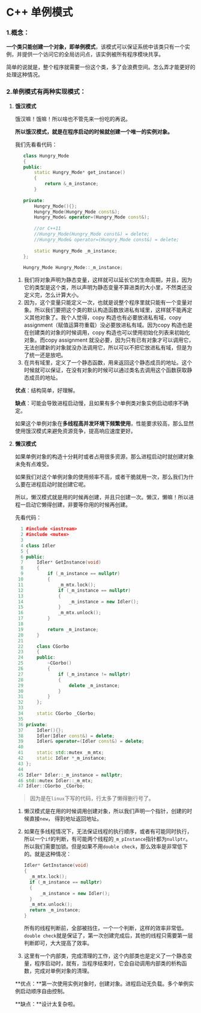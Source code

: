 # C++ 单例模式

### 1.概念：

**一个类只能创建一个对象，即单例模式**，该模式可以保证系统中该类只有一个实例，并提供一个访问它的全局访问点，该实例被所有程序模块共享。

简单的说就是，整个程序就需要一份这个类，多了会浪费空间。怎么弄才能更好的处理这种情况。

### 2.单例模式有两种实现模式：

1. **饿汉模式**

   饿汉嘛！饿嘛！所以啥也不管先来一份吃的再说。

   **所以饿汉模式，就是在程序启动的时候就创建一个唯一的实例对象。**

   我们先看看代码：

   ```cpp
      class Hungry_Mode
      {
      public:
          static Hungry_Mode* get_instance()
          { 
              return &_m_instance;
          } 
     
      private:
          Hungry_Mode(){};
          Hungry_Mode(Hungry_Mode const&);
          Hungry_Mode& operator=(Hungry_Mode const&);
     
          //or C++11
          //Hungry_Mode(Hungry_Mode const&) = delete;
          //Hungry_Mode& operator=(Hungry_Mode const&) = delete;
     
          static Hungry_Mode _m_instance;
      };
     
      Hungry_Mode Hungry_Mode::_m_instance;
   ```

   1. 我们将对象声明为静态变量，这样就可以延长它的生命周期，并且，因为它的类型是这个类，所以声明为静态变量不算进类的大小里，不然类还没定义完，怎么计算大小。
   2. 因为，这个变量只能定义一次，也就是说整个程序里就只能有一个变量对象。所以我们要把这个类的默认构造函数放进私有域里，这样就不能再定义其他对象了。我个人觉得，copy 构造也有必要放进私有域，copy assignment（赋值运算符重载）没必要放进私有域。因为copy 构造也是在创建类的对象的时候调用，copy 构造也可以使用初始化列表来初始化对象。而copy assignment 就没必要，因为只有已有对象才可以调用它，无法创建新的对象就没办法调用它，所以可以不把它放进私有域，但是为了统一还是放吧。
   3. 在共有域里，定义了一个静态函数，用来返回这个静态成员的地址。这个时候就可以保证，在没有对象的时候可以通过类名去调用这个函数获取静态成员的地址。

   **优点**：结构简单，好理解。

   **缺点**：可能会导致进程启动慢，且如果有多个单例类对象实例启动顺序不确定。

   如果这个单例对象在**多线程高并发环境下频繁使用**，性能要求较高，那么显然使用饿汉模式来避免资源竞争，提高响应速度更好。

2. **懒汉模式**

   如果单例对象的构造十分耗时或者占用很多资源，那么进程启动时就创建对象未免有点难受。

   如果我们对这个单例对象的使用频率不高，或者干脆就用一次，那么我们为什么要在进程启动时就创建它呢。

   所以，懒汉模式就是用的时候再创建，并且只创建一次。懒汉，懒嘛！所以进程一启动它懒得创建，非要等你用的时候再创建。

   先看代码：

   ```cpp
     1 #include <iostream> 
     2 #include <mutex>
     3 
     4 class Idler
     5 {
     6 public:
     7     Idler* GetInstance(void)
     8     {
     9         if (_m_instance == nullptr)
    10         {
    11             _m_mtx.lock();
    12             if (_m_instance == nullptr)
    13             {
    14                 _m_instance = new Idler();
    15             }
    16             _m_mtx.unlock();
    17         }
    18 
    19         return _m_instance;
    20     }
    21 
    22     class CGorbo
    23     {
    24     public:
    25         ~CGorbo()
    26         {
    27             if (_m_instance != nullptr)
    28             {
    29                 delete _m_instance;
    30             }
    31         }
    32     };
    33 
    34     static CGorbo _CGorbo;
    35 
    36 private:
    37     Idler(){};
    38     Idler(Idler const&) = delete;
    39     Idler& operator=(Idler const&) = delete;
    40 
    41     static std::mutex _m_mtx;
    42     static Idler *_m_instance;
    43 };
    44 
    45 Idler* Idler::_m_instance = nullptr;
    46 std::mutex Idler::_m_mtx;
    47 Idler::CGorbo _CGorbo;  
   ```

   > 因为是在```linux```下写的代码，行太多了懒得删行号了。

   1. 懒汉模式是在用的时候调用创建对象，所以我们声明一个指针，创建的时候直接``new``， 得到地址返回地址。

   2. 如果在多线程情况下，无法保证线程的执行顺序，或者有可能同时执行，所以一个```if```的判断，有可能两个线程的``_m_pInstance``指针都为``nullptr``。所以我们需要加锁。但是如果不用```double check```，那么效率是非常低下的。就是这种情况：

      ```cpp
      Idler* GetInstance(void)
      {
      	_m_mtx.lock();
      	if (_m_instance == nullptr)
      	{
      		_m_instance = new Idler();
      	}
      	_m_mtx.unlock();
      	return _m_instance;
      }
      ```

      所有的线程判断前，全部被挡住，一个一个判断，这样的效率非常低。```double check```就是保证了，第一次创建完成后，其他的线程只需要第一层判断即可，大大提高了效率。

   3. 这里有一个内部类，完成清理的工作，这个内部类也是定义了一个静态变量，程序启动时，就有，当程序结束时，它会自动调用内部类的析构函数，完成对单例对象的清理。

   **优点：**第一次使用实例对象时，创建对象。进程启动无负载。多个单例实例启动顺序自由控制。

   **缺点：**设计太复杂啦。


